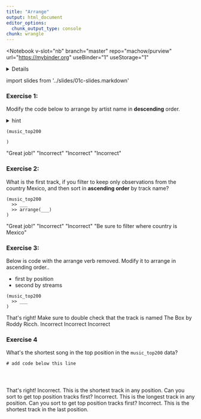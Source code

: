 ```yaml
---
title: "Arrange"
output: html_document
editor_options: 
  chunk_output_type: console
chunk: wrangle
---
```


<Notebook
  v-slot="nb"
  branch="master"
  repo="machow/purview"
  url="https://mybinder.org"
  useBinder="1"
  useStorage="1"
  >


<details v-fix-codemirror v-show="nb.debut">
<code-cell  :status="nb.status" :onExecute="nb.execute" :onReady="nb.updateSetupCode"  language="python">


    # TODO: explain how to run this, and that they only need the gist (loads tools)
    
    # wranglign ---------
    import pandas as pd
    from siuba import *
    
    # plotting ----------
    from plotnine import *
    
    theme_set(theme_classic(base_family = "Noto Sans CJK JP"))
    
    # data --------------
    #fname = "/Users/machow/Dropbox/Repo/siublocks-org/intro-tidyverse/tutorial/data/music200.csv"
    fname = "https://siublocks.s3.us-east-2.amazonaws.com/course-data/music200.csv"
    music_top200 = pd.read_csv(fname)
    
    # tracks
    #fname = "/Users/machow/Dropbox/Repo/siublocks-org/intro-tidyverse/tutorial/data/track_features.csv"
    fname = "https://siublocks.s3.us-east-2.amazonaws.com/course-data/track_features.csv"
    track_features = pd.read_csv(fname)
    
    # student support ----------
    from siuba import pipe
    from IPython.display import HTML, display
    from siututor import Blank
    ___ = Blank()
    
    # DataFrame display --------
    pd.set_option("display.max_rows", 6)
    
    from IPython import get_ipython
    # special ipython function to get the html formatter
    html_formatter = get_ipython().display_formatter.formatters['text/html']
    
    # here, we avoid the default df._repr_html_ method, since it inlines css
    # (style tags make vue angry)
    html_formatter.for_type(
        pd.DataFrame,
        lambda df: df.to_html(max_rows = pd.get_option("display.max_rows"), show_dimensions = True)
    )
    
    




</code-cell>
</details>

import slides from '../slides/01c-slides.markdown'

<RevealSlides :slides="slides" />

### Exercise 1:

Modify the code below to arrange by artist name in **descending** order.

<details>
  <summary>hint</summary>
  
  > You can sort something in descending order, using the `-` operator.
   
  <details>
      <summary>another hint</summary>
      
  > Start by using the pipe operator with `arrange()`. You will need to specify what to arrange by.
      
  </details>
  
</details>

<code-cell  :status="nb.status" :onExecute="nb.execute"  ex="a" :exIndx="0" language="python">


    (music_top200
    
    )


<template v-slot:output>




<table border="1" class="dataframe">
  <thead>
    <tr style="text-align: right;">
      <th></th>
      <th>country</th>
      <th>position</th>
      <th>track_name</th>
      <th>artist</th>
      <th>streams</th>
      <th>duration</th>
      <th>continent</th>
    </tr>
  </thead>
  <tbody>
    <tr>
      <th>0</th>
      <td>Argentina</td>
      <td>1</td>
      <td>Tusa</td>
      <td>KAROL G</td>
      <td>1858666</td>
      <td>200.960</td>
      <td>Americas</td>
    </tr>
    <tr>
      <th>1</th>
      <td>Argentina</td>
      <td>2</td>
      <td>Tattoo</td>
      <td>Rauw Alejandro</td>
      <td>1344382</td>
      <td>202.887</td>
      <td>Americas</td>
    </tr>
    <tr>
      <th>2</th>
      <td>Argentina</td>
      <td>3</td>
      <td>Hola - Remix</td>
      <td>Dalex</td>
      <td>1330011</td>
      <td>249.520</td>
      <td>Americas</td>
    </tr>
    <tr>
      <th>...</th>
      <td>...</td>
      <td>...</td>
      <td>...</td>
      <td>...</td>
      <td>...</td>
      <td>...</td>
      <td>...</td>
    </tr>
    <tr>
      <th>12397</th>
      <td>South Africa</td>
      <td>198</td>
      <td>Black And White</td>
      <td>Niall Horan</td>
      <td>11771</td>
      <td>193.090</td>
      <td>Africa</td>
    </tr>
    <tr>
      <th>12398</th>
      <td>South Africa</td>
      <td>199</td>
      <td>When I See U</td>
      <td>Fantasia</td>
      <td>11752</td>
      <td>217.347</td>
      <td>Africa</td>
    </tr>
    <tr>
      <th>12399</th>
      <td>South Africa</td>
      <td>200</td>
      <td>Psycho!</td>
      <td>MASN</td>
      <td>11743</td>
      <td>197.217</td>
      <td>Africa</td>
    </tr>
  </tbody>
</table>
<p>12400 rows × 7 columns</p>



</template>

</code-cell>

<prompt-expandable header="What artist is the first observation (row) in the result?">

<q-multiple-choice>
  <q-opt text="$NOT"><span>"Great job!"</span></q-opt>
  <q-opt text="高爾宣 OSN"><span>"Incorrect"</span></q-opt>
  <q-opt text="Aaron Smith"><span>"Incorrect"</span></q-opt>
  <q-opt text="Y2K"><span>"Incorrect"</span></q-opt>    
</q-multiple-choice>

</prompt-expandable>

### Exercise 2:

What is the first track, if you filter to keep only observations from the country Mexico, and then sort in **ascending order** by track name?

<code-cell  :status="nb.status" :onExecute="nb.execute"  ex="a" :exIndx="0" language="python">


    (music_top200
      >> ___
      >> arrange(___)
    )


<template v-slot:output>




⚠️: <b>Don't forget to replace all the blanks!</b>



</template>

</code-cell>

<prompt-expandable header="">

<q-multiple-choice>
  <q-opt text="11 PM"><span>"Great job!"</span></q-opt>
  <q-opt text="一天 (電視劇《想見你》插曲)"><span>"Incorrect"</span></q-opt>
  <q-opt text="everything i wanted"><span>"Incorrect"</span></q-opt>
  <q-opt text="#24"><span>"Be sure to filter where country is Mexico"</span></q-opt>    
</q-multiple-choice>

</prompt-expandable>

### Exercise 3: 

Below is code with the arrange verb removed. Modify it to arrange in ascending order..

* first by position
* second by streams

<code-cell  :status="nb.status" :onExecute="nb.execute"  ex="a" :exIndx="0" language="python">


    (music_top200
      >> ___
    )


<template v-slot:output>




⚠️: <b>Don't forget to replace all the blanks!</b>



</template>

</code-cell>


<prompt-expandable header="What country has the position 1 track (The Box) with fewest streams?">

<q-multiple-choice>
  <q-opt text="Cyprus"><span>That's right! Make sure to double check that the track is named The Box by Roddy Ricch.</span></q-opt>
  <q-opt text="United States"><span>Incorrect</span></q-opt>
  <q-opt text="Brazil"><span>Incorrect</span></q-opt>
    <q-opt text="Luxembou"><span>Incorrect</span></q-opt>
</q-multiple-choice>

</prompt-expandable>

### Exercise 4

What's the shortest song in the top position in the `music_top200` data?

<code-cell  :status="nb.status" :onExecute="nb.execute"  ex="a" :exIndx="0" language="python">


<pre><code># add code below this line



</code></pre>


</code-cell>


<prompt-expandable header="">

<q-multiple-choice>
  <q-opt text="Bad Girls, Good Vibes"><span>That's right!</span></q-opt>
  <q-opt text="Klop Klop"><span>Incorrect. This is the shortest track in any position. Can you sort to get top position tracks first?</span></q-opt>
  <q-opt text="Susamam"><span>Incorrect. This is the longest track in any position. Can you sort to get top position tracks first?</span></q-opt>
    <q-opt text="Blockparty"><span>Incorrect. This is the shortest track in the last position.</span></q-opt>
</q-multiple-choice>

</prompt-expandable>


</Notebook>

